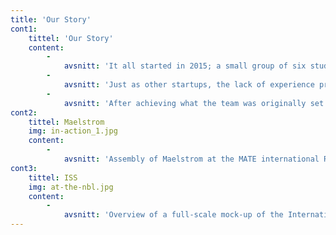 ```yaml
---
title: 'Our Story'
cont1:
    tittel: 'Our Story'
    content:
        -
            avsnitt: 'It all started in 2015; a small group of six students from different disciplines at NTNU took their homework a step further; instead of only designing a ROV on paper, they wanted to realize the design by building a real ROV. The possibility of participating in the MATE international ROV competition at NASA"s facilities motivated the group even more. Vortex became a project, and it was positively received by the students at NTNU. People were eagerly applying to join, and it quickly became a 20 members project team.'
        -
            avsnitt: 'Just as other startups, the lack of experience presented the team a great deal of challenges, setbacks and frustration. However, the commitment and unwillingness to give up the initial idea of Vortex allowed the team to complete the construction of the ROV. The team managed to secure an overall 16th place out of 31 teams in the competition debut - securing a successful end to the project.'
        -
            avsnitt: 'After achieving what the team was originally set out to do, it became a programme. The only ROV programme at NTNU. Because, the team realized it developed into something bigger; a platform for students to apply their knowledge on concrete tasks by developing a fully functioning ROV.'
cont2:
    tittel: Maelstrom
    img: in-action_1.jpg
    content:
        -
            avsnitt: 'Assembly of Maelstrom at the MATE international ROV competition'
cont3:
    tittel: ISS
    img: at-the-nbl.jpg
    content:
        -
            avsnitt: 'Overview of a full-scale mock-up of the International Space Station (ISS) at NASA’s Neutral Buoyancy Lab in Houston, Texas'
---
```


